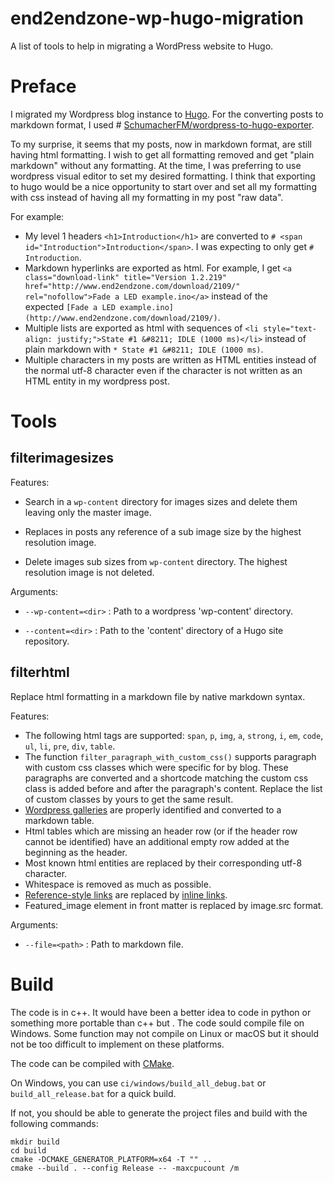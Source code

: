 # end2endzone-wp-hugo-migration

A list of tools to help in migrating a WordPress website to Hugo.

# Preface

I migrated my Wordpress blog instance to [Hugo](https://gohugo.io/). For the converting posts to markdown format, I used # [SchumacherFM/wordpress-to-hugo-exporter](https://github.com/SchumacherFM/wordpress-to-hugo-exporter).

To my surprise, it seems that my posts, now in markdown format, are still having html formatting. I wish to get all formatting removed and get "plain markdown" without any formatting. At the time, I was preferring to use wordpress visual editor to set my desired formatting. I think that exporting to hugo would be a nice opportunity to start over and set all my formatting with css instead of having all my formatting in my post "raw data".

For example:

- My level 1 headers `<h1>Introduction</h1>` are converted to `# <span id="Introduction">Introduction</span>`. I was expecting to only get `# Introduction`.
- Markdown hyperlinks are exported as html. For example, I get `<a class="download-link" title="Version 1.2.219" href="http://www.end2endzone.com/download/2109/" rel="nofollow">Fade a LED example.ino</a>` instead of the expected `[Fade a LED example.ino](http://www.end2endzone.com/download/2109/)`.
- Multiple lists are exported as html with sequences of `<li style="text-align: justify;">State #1 &#8211; IDLE (1000 ms)</li>` instead of plain markdown with `* State #1 &#8211; IDLE (1000 ms)`.
- Multiple characters in my posts are written as HTML entities instead of the normal utf-8 character even if the character is not written as an HTML entity in my wordpress post.

# Tools

## filterimagesizes

Features:

* Search in a `wp-content` directory for images sizes and delete them leaving only the master image.

* Replaces in posts any reference of a sub image size by the highest resolution image.

* Delete images sub sizes from `wp-content` directory. The highest resolution image is not deleted.

Arguments:

* `--wp-content=<dir>` : Path to a wordpress 'wp-content' directory.

* `--content=<dir>` : Path to the 'content' directory of a Hugo site repository.

## filterhtml

Replace html formatting in a markdown file by native markdown syntax.

Features:

* The following html tags are supported: `span`, `p`, `img`, `a`, `strong`, `i`, `em`, `code`, `ul`, `li`, `pre`, `div`, `table`.
* The function `filter_paragraph_with_custom_css()` supports paragraph with custom css classes which were specific for by blog. These paragraphs are converted and a shortcode matching the custom css class is added before and after the paragraph's content. Replace the list of custom classes by yours to get the same result.
* [Wordpress galleries](https://wordpress.org/support/article/the-wordpress-gallery/) are properly identified and converted to a markdown table.
* Html tables which are missing an header row (or if the header row cannot be identified) have an additional empty row added at the beginning as the header.
* Most known html entities are replaced by their corresponding utf-8 character.
* Whitespace is removed as much as possible.
* [Reference-style links](https://www.markdownguide.org/basic-syntax/#reference-style-links) are replaced by [inline links](https://www.markdownguide.org/basic-syntax/#formatting-links).
* Featured_image element in front matter is replaced by image.src format.

Arguments:

* `--file=<path>` : Path to markdown file.

# Build

The code is in c++. It would have been a better idea to code in python or something more portable than c++ but . The code sould compile file on Windows. Some function may not compile on Linux or macOS but it should not be too difficult to implement on these platforms.

The code can be compiled with [CMake](https://cmake.org/).

On Windows, you can use `ci/windows/build_all_debug.bat` or `build_all_release.bat` for a quick build.

If not, you should be able to generate the project files and build with the following commands:

```batch
mkdir build
cd build
cmake -DCMAKE_GENERATOR_PLATFORM=x64 -T "" ..
cmake --build . --config Release -- -maxcpucount /m
```

